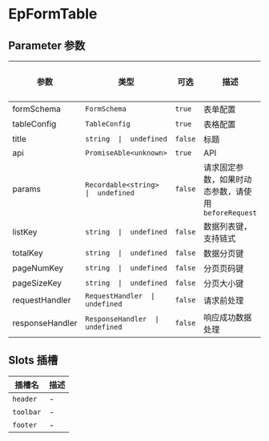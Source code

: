 # EpFormTable
## Parameter 参数
| 参数 | 类型 | 可选 | 描述 | 默认值 |
| --- | --- | --- | --- | --- |
| formSchema | `FormSchema` | `true` | 表单配置 | -
| tableConfig | `TableConfig` | `true` | 表格配置 | -
| title | `string  \|  undefined` | `false` | 标题 | -
| api | `PromiseAble<unknown>` | `true` | API | -
| params | `Recordable<string>  \|  undefined` | `false` | 请求固定参数，如果时动态参数，请使用 `beforeRequest` | -
| listKey | `string  \|  undefined` | `false` | 数据列表键，支持链式 | -
| totalKey | `string  \|  undefined` | `false` | 数据分页键 | -
| pageNumKey | `string  \|  undefined` | `false` | 分页页码键 | -
| pageSizeKey | `string  \|  undefined` | `false` | 分页大小键 | -
| requestHandler | `RequestHandler  \|  undefined` | `false` | 请求前处理 | -
| responseHandler | `ResponseHandler  \|  undefined` | `false` | 响应成功数据处理 | -
## Slots 插槽
| 插槽名 | 描述 |
|  ---  | --- |
| `header` | - |
| `toolbar` | - |
| `footer` | - |
